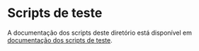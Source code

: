 # Scripts de teste

A documentação dos scripts deste diretório está disponível em [documentação dos scripts de teste](../../../docs/_build/markdown/_autosummary/codigo.segmentacao.teste.md).
